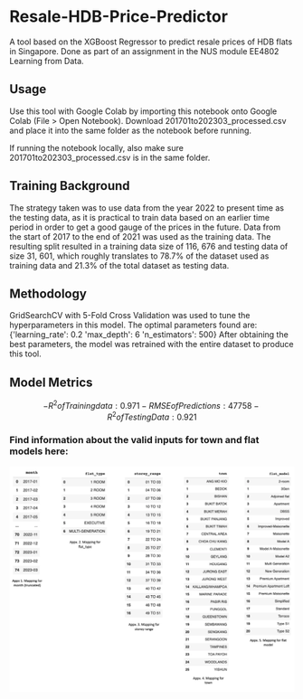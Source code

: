 # Resale-HDB-Price-Predictor

A tool based on the XGBoost Regressor to predict resale prices of HDB flats in Singapore. Done as part of an assignment in the NUS module EE4802 Learning from Data. 

## Usage

Use this tool with Google Colab by importing this notebook onto Google Colab (File > Open Notebook). Download 201701to202303_processed.csv and place it into the same folder as the notebook before running. 

If running the notebook locally, also make sure 201701to202303_processed.csv is in the same folder.

## Training Background

The strategy taken was to use data from the year 2022 to present time as the testing data, as it is practical to train data based on an earlier time period in order to get a good gauge of the prices in the future. Data from the start of 2017 to the end of 2021 was used as the training data. The resulting split resulted in a training data size of 116, 676 and testing data of size 31, 601, which roughly translates to 78.7% of the dataset used as training data and 21.3% of the total dataset as testing data.

## Methodology

GridSearchCV with 5-Fold Cross Validation was used to tune the hyperparameters in this model. The optimal parameters found are:
{'learning_rate': 0.2 'max_depth': 6 'n_estimators': 500}
After obtaining the best parameters, the model was retrained with the entire dataset to produce this tool. 

## Model Metrics

```math
- R^2 of Training data: 0.971 
- RMSE of Predictions: 47758 
- R^2 of Testing Data: 0.921
```
### Find information about the valid inputs for town and flat models here:

![inputs](/valid_inputs.png)
